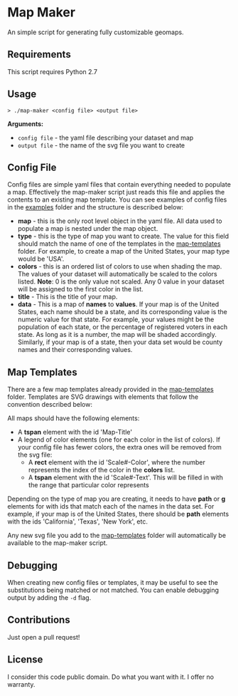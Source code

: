 # Map Maker

An simple script for generating fully customizable geomaps.


## Requirements

This script requires Python 2.7


## Usage

```
> ./map-maker <config file> <output file>
```

**Arguments:**
  - `config file` - the yaml file describing your dataset and map
  - `output file` - the name of the svg file you want to create


 ## Config File

 Config files are simple yaml files that contain everything needed to populate a map. Effectively the map-maker script just reads this file and applies the contents to an existing map template. You can see examples of config files in the [examples](./examples) folder and the structure is described below:

  - **map** - this is the only root level object in the yaml file. All data used to populate a map is nested under the map object.
  - **type** - this is the type of map you want to create. The value for this field should match the name of one of the templates in the [map-templates](./map-templates) folder. For example, to create a map of the United States, your map type would be 'USA'.
  - **colors** - this is an ordered list of colors to use when shading the map. The values of your dataset will automatically be scaled to the colors listed. **Note**: 0 is the only value not scaled. Any 0 value in your dataset will be assigned to the first color in the list.
  - **title** - This is the title of your map.
  - **data** - This is a map of __names__ to __values__. If your map is of the United States, each name should be a state, and its corresponding value is the numeric value for that state. For example, your values might be the population of each state, or the percentage of registered voters in each state. As long as it is a number, the map will be shaded accordingly. Similarly, if your map is of a state, then your data set would be county names and their corresponding values.


## Map Templates

There are a few map templates already provided in the [map-templates](./map-templates) folder. Templates are SVG drawings with elements that follow the convention described below:

All maps should have the following elements:
  - A __tspan__ element with the id 'Map-Title'
  - A legend of color elements (one for each color in the list of colors). If your config file has fewer colors, the extra ones will be removed from the svg file:
    - A __rect__ element with the id 'Scale#-Color', where the number represents the index of the color in the **colors** list. 
    - A __tspan__ element with the id 'Scale#-Text'. This will be filled in with the range that particular color represents

Depending on the type of map you are creating, it needs to have __path__ or __g__ elements for with ids that match each of the names in the data set. For example, if your map is of the United States, there should be __path__ elements with the ids 'California', 'Texas', 'New York', etc.

Any new svg file you add to the [map-templates](./map-templates) folder will automatically be available to the map-maker script.


## Debugging

When creating new config files or templates, it may be useful to see the substitutions being matched or not matched. You can enable debugging output by adding the `-d` flag.


## Contributions

Just open a pull request!

## License

I consider this code public domain. Do what you want with it. I offer no warranty.

